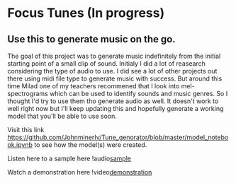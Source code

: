 # Focus Tunes (In progress)

## Use this to generate music on the go.

The goal of this project was to generate music indefinitely from the initial starting
point of a small clip of sound. Initialy I did a lot of reasearch considering the
type of audio to use. I did see a lot of other projects out there using midi file
type to generate music with success. But around this time Milad one of my teachers
recommened that I look into mel-spectrograms which can be used to identify sounds
and music genres. So I thought I'd try to use them tho generate audio as well. It doesn't
work to well right now but I'll keep updating this and hopefully generate a working model
that you'll be able to use soon.

Visit this link https://github.com/JohnminerIv/Tune_genorator/blob/master/model_notebook.ipynb
to see how the model(s) were created.

Listen here to a sample here  !audio[sample](output.wav)

Watch a demonstration here !video[demonstration](noise_genration-2.mov)
